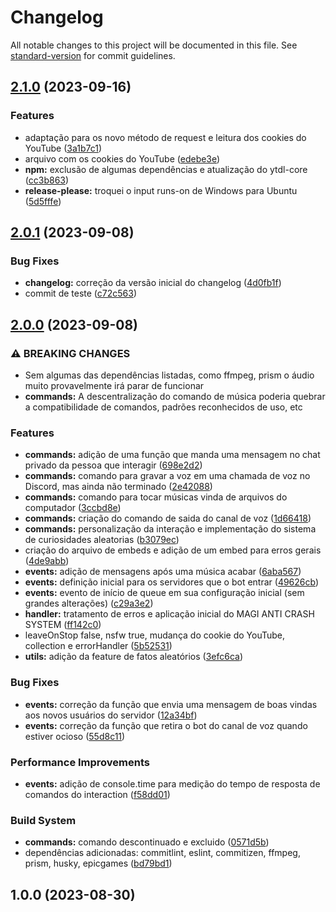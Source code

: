 # Changelog

All notable changes to this project will be documented in this file. See [standard-version](https://github.com/conventional-changelog/standard-version) for commit guidelines.

## [2.1.0](https://github.com/SouOWendel/annie-cansada-bot/compare/v2.0.1...v2.1.0) (2023-09-16)


### Features

* adaptação para os novo método de request e leitura dos cookies do YouTube ([3a1b7c1](https://github.com/SouOWendel/annie-cansada-bot/commit/3a1b7c1ff94e394eacaee9282077b9ac8b3e1281))
* arquivo com os cookies do YouTube ([edebe3e](https://github.com/SouOWendel/annie-cansada-bot/commit/edebe3e30c0a50fcc7b14447f567add1aa2815e0))
* **npm:** exclusão de algumas dependências e atualização do ytdl-core ([cc3b863](https://github.com/SouOWendel/annie-cansada-bot/commit/cc3b863a3d9cc9b09bc5b8b4b3fa8c0f7ff74f63))
* **release-please:** troquei o input runs-on de Windows para Ubuntu ([5d5fffe](https://github.com/SouOWendel/annie-cansada-bot/commit/5d5fffed75b8c4470849db365380176c7b9940a3))

## [2.0.1](https://github.com/SouOWendel/Annie-Cansada/compare/v2.0.0...v2.0.1) (2023-09-08)


### Bug Fixes

* **changelog:** correção da versão inicial do changelog ([4d0fb1f](https://github.com/SouOWendel/Annie-Cansada/commit/4d0fb1f1fc50df8434077c4f36c17c944765fc04))
* commit de teste ([c72c563](https://github.com/SouOWendel/Annie-Cansada/commit/c72c5637d3256c803727cd42d9c29e472ace7244))

## [2.0.0](https://github.com/SouOWendel/Annie-Cansada/compare/v1.0.0...v2.0.0) (2023-09-08)

### ⚠ BREAKING CHANGES

-   Sem algumas das dependências listadas, como ffmpeg, prism o áudio muito provavelmente irá parar de funcionar
-   **commands:** A descentralização do comando de música poderia quebrar a compatibilidade de comandos, padrões reconhecidos de uso, etc

### Features

-   **commands:** adição de uma função que manda uma mensagem no chat privado da pessoa que interagir ([698e2d2](https://github.com/SouOWendel/Annie-Cansada/commit/698e2d29cd87bf59492cafa52d57026eeef0b8dc))
-   **commands:** comando para gravar a voz em uma chamada de voz no Discord, mas ainda não terminado ([2e42088](https://github.com/SouOWendel/Annie-Cansada/commit/2e42088a01c5a6c97b2519fd45bdfb00c1564669))
-   **commands:** comando para tocar músicas vinda de arquivos do computador ([3ccbd8e](https://github.com/SouOWendel/Annie-Cansada/commit/3ccbd8e4efa08f4c883e75fbda3dfa4d3aed3361))
-   **commands:** criação do comando de saida do canal de voz ([1d66418](https://github.com/SouOWendel/Annie-Cansada/commit/1d66418858906445249974686c2665a35642d5be))
-   **commands:** personalização da interação e implementação do sistema de curiosidades aleatorias ([b3079ec](https://github.com/SouOWendel/Annie-Cansada/commit/b3079ecf470349bbb233aa576dbd6e73c05d100f))
-   criação do arquivo de embeds e adição de um embed para erros gerais ([4de9abb](https://github.com/SouOWendel/Annie-Cansada/commit/4de9abbbe322f9421e7c527bf0250749ba149561))
-   **events:** adição de mensagens após uma música acabar ([6aba567](https://github.com/SouOWendel/Annie-Cansada/commit/6aba567a988df4f41778d8a390bb1a222a341aed))
-   **events:** definição inicial para os servidores que o bot entrar ([49626cb](https://github.com/SouOWendel/Annie-Cansada/commit/49626cbc55041246de083f4b21c4ddcb4c0e8ed6))
-   **events:** evento de início de queue em sua configuração inicial (sem grandes alterações) ([c29a3e2](https://github.com/SouOWendel/Annie-Cansada/commit/c29a3e2e786bac621876b734e861ca56a25cd98c))
-   **handler:** tratamento de erros e aplicação inicial do MAGI ANTI CRASH SYSTEM ([ff142c0](https://github.com/SouOWendel/Annie-Cansada/commit/ff142c02016db141c44e549410a86456bf409cb8))
-   leaveOnStop false, nsfw true, mudança do cookie do YouTube, collection e errorHandler ([5b52531](https://github.com/SouOWendel/Annie-Cansada/commit/5b5253127e9488afde875e60c15cdb9ef844bb5d))
-   **utils:** adição da feature de fatos aleatórios ([3efc6ca](https://github.com/SouOWendel/Annie-Cansada/commit/3efc6caad236ab6ed59c6331c2effebd7bf8976c))

### Bug Fixes

-   **events:** correção da função que envia uma mensagem de boas vindas aos novos usuários do servidor ([12a34bf](https://github.com/SouOWendel/Annie-Cansada/commit/12a34bf5a8bb1eb63d8fb586589cb99530048a35))
-   **events:** correção da função que retira o bot do canal de voz quando estiver ocioso ([55d8c11](https://github.com/SouOWendel/Annie-Cansada/commit/55d8c11a283ffbcae7d4a0207e3ec77e79991fbe))

### Performance Improvements

-   **events:** adição de console.time para medição do tempo de resposta de comandos do interaction ([f58dd01](https://github.com/SouOWendel/Annie-Cansada/commit/f58dd019c37c6cc327c5f1103e7e5ca8c00ac44a))

### Build System

-   **commands:** comando descontinuado e excluido ([0571d5b](https://github.com/SouOWendel/Annie-Cansada/commit/0571d5ba0662d23be35afce06c3982de32a1e492))
-   dependências adicionadas: commitlint, eslint, commitizen, ffmpeg, prism, husky, epicgames ([bd79bd1](https://github.com/SouOWendel/Annie-Cansada/commit/bd79bd1d3b076188802ee45ffcb2fd6e134c4428))

## 1.0.0 (2023-08-30)
